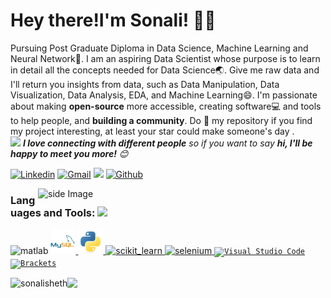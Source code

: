 <!-- Greeting -->
# Hey there!I'm Sonali! :wave::smiley:

<!--Introduction -->
 Pursuing Post Graduate Diploma in Data Science, Machine Learning and Neural Network:iphone:. I am an aspiring Data Scientist whose purpose is to learn in detail all the concepts needed for Data Science:earth_asia:. Give me raw data and I'll return you insights from data, such as Data Manipulation, Data Visualization, Data Analysis, EDA, and Machine Learning:smile:. I'm passionate about making **open-source** more accessible, creating software:computer: and tools to help people, and **building a community**. Do :star2: my repository if you find my project interesting, at least your star could make someone's day .
<br>
<img src="https://media.giphy.com/media/LnQjpWaON8nhr21vNW/giphy.gif" width="40"> <em><b>I love connecting with different people</b> so if you want to say <b>hi, I'll be happy to meet you more!</b> :blush:</em>

<!-- Your badges -->
[![Linkedin](https://img.shields.io/badge/-SonaliSheth-blue?style=flat&logo=Linkedin&logoColor=white)](https://www.linkedin.com/in/sonali-sheth-599896b3/)
[![Gmail](https://img.shields.io/badge/-SonaliSheth-c14438?style=flat&logo=Gmail&logoColor=white)](https://mail.google.com/mail/?view=cm&fs=1&to=sonalisheth19@gmail.com)
![](https://komarev.com/ghpvc/?username=SonaliSheth&style=flat)
[![Github](https://img.shields.io/badge/-SonaliSheth-black?style=flat&labelColor=black&logo=github&logoColor=white)](https://gitstats.me/sonalisheth)

<!-- gif Image -->
<img src="https://github.com/JoykishanSharma/JoykishanSharma/blob/master/life_balance.gif" alt="side Image" align="right" width="460" height="auto" />

 ### Languages and Tools: <img src="https://media.giphy.com/media/WUlplcMpOCEmTGBtBW/giphy.gif" width="30">

<p align="left <a href="https://www.mathworks.com/" target="_blank"> <img src="https://upload.wikimedia.org/wikipedia/commons/2/21/Matlab_Logo.png" alt="matlab" width="40" height="40"/> </a> <a href="https://www.mysql.com/" target="_blank"> <img src="https://raw.githubusercontent.com/devicons/devicon/master/icons/mysql/mysql-original-wordmark.svg" alt="mysql" width="40" height="40"/> </a> <a href="https://www.python.org" target="_blank"> <img src="https://raw.githubusercontent.com/devicons/devicon/master/icons/python/python-original.svg" alt="python" width="40" height="40"/> </a> <a href="https://scikit-learn.org/" target="_blank"> <img src="https://upload.wikimedia.org/wikipedia/commons/0/05/Scikit_learn_logo_small.svg" alt="scikit_learn" width="40" height="40"/> </a><a href="https://www.selenium.dev" target="_blank"> <img src="https://raw.githubusercontent.com/detain/svg-logos/780f25886640cef088af994181646db2f6b1a3f8/svg/selenium-logo.svg" alt="selenium" width="40" height="40"/> </a><code><a href = "https://code.visualstudio.com/"><img height="40" src="https://upload.wikimedia.org/wikipedia/commons/thumb/9/9a/Visual_Studio_Code_1.35_icon.svg/1200px-Visual_Studio_Code_1.35_icon.svg.png" alt="Visual Studio Code"></a></code><code><a href = "http://brackets.io/"><img height="40" src="https://upload.wikimedia.org/wikipedia/commons/thumb/4/4c/Brackets_Icon.svg/1024px-Brackets_Icon.svg.png" alt="Brackets"></a></code> </p>

<p><img align="left" src="https://github-readme-stats.vercel.app/api/top-langs?username=sonalisheth" alt="sonalisheth" /></p>



<p align="left"> <a href="https://github.com/ryo-ma/github-profile-trophy"><img src= "https://github-profile-trophy.vercel.app/?username=sonalisheth" /></a> </p>







